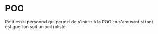 # POO
Petit essai personnel qui permet de s'initier à la POO en s'amusant si tant est que l'on soit un poil roliste

